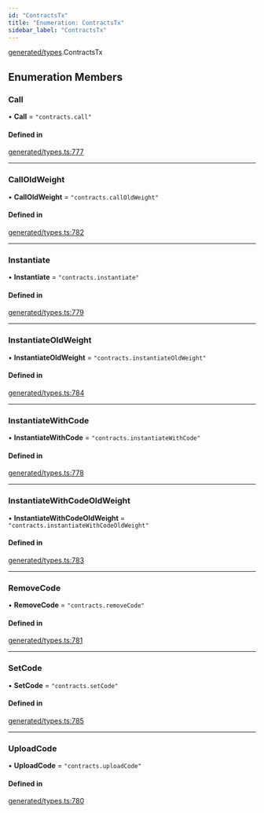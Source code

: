 ```yaml
---
id: "ContractsTx"
title: "Enumeration: ContractsTx"
sidebar_label: "ContractsTx"
---
```


[generated/types](../../../../modules/Generated/Types/Types.md).ContractsTx

## Enumeration Members

### Call

• **Call** = ``"contracts.call"``

#### Defined in

[generated/types.ts:777](https://github.com/PolymeshAssociation/polymesh-sdk/blob/adcc38781/src/generated/types.ts#L777)

___

### CallOldWeight

• **CallOldWeight** = ``"contracts.callOldWeight"``

#### Defined in

[generated/types.ts:782](https://github.com/PolymeshAssociation/polymesh-sdk/blob/adcc38781/src/generated/types.ts#L782)

___

### Instantiate

• **Instantiate** = ``"contracts.instantiate"``

#### Defined in

[generated/types.ts:779](https://github.com/PolymeshAssociation/polymesh-sdk/blob/adcc38781/src/generated/types.ts#L779)

___

### InstantiateOldWeight

• **InstantiateOldWeight** = ``"contracts.instantiateOldWeight"``

#### Defined in

[generated/types.ts:784](https://github.com/PolymeshAssociation/polymesh-sdk/blob/adcc38781/src/generated/types.ts#L784)

___

### InstantiateWithCode

• **InstantiateWithCode** = ``"contracts.instantiateWithCode"``

#### Defined in

[generated/types.ts:778](https://github.com/PolymeshAssociation/polymesh-sdk/blob/adcc38781/src/generated/types.ts#L778)

___

### InstantiateWithCodeOldWeight

• **InstantiateWithCodeOldWeight** = ``"contracts.instantiateWithCodeOldWeight"``

#### Defined in

[generated/types.ts:783](https://github.com/PolymeshAssociation/polymesh-sdk/blob/adcc38781/src/generated/types.ts#L783)

___

### RemoveCode

• **RemoveCode** = ``"contracts.removeCode"``

#### Defined in

[generated/types.ts:781](https://github.com/PolymeshAssociation/polymesh-sdk/blob/adcc38781/src/generated/types.ts#L781)

___

### SetCode

• **SetCode** = ``"contracts.setCode"``

#### Defined in

[generated/types.ts:785](https://github.com/PolymeshAssociation/polymesh-sdk/blob/adcc38781/src/generated/types.ts#L785)

___

### UploadCode

• **UploadCode** = ``"contracts.uploadCode"``

#### Defined in

[generated/types.ts:780](https://github.com/PolymeshAssociation/polymesh-sdk/blob/adcc38781/src/generated/types.ts#L780)
